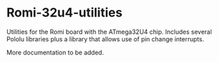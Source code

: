 # Romi-32u4-utilities
 
Utilities for the Romi board with the ATmega32U4 chip. Includes several Pololu libraries plus a library that allows use of pin change interrupts.

More documentation to be added. 